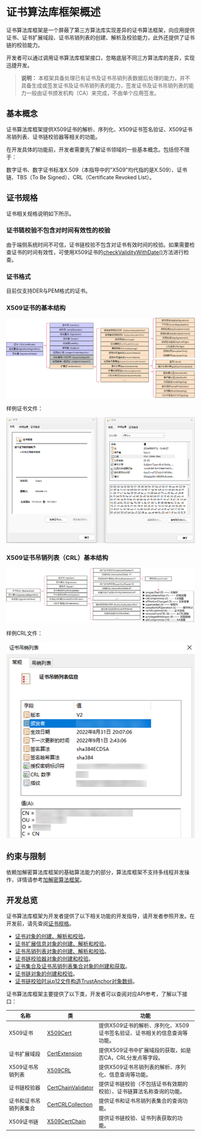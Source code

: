 # 证书算法库框架概述

证书算法库框架是一个屏蔽了第三方算法库实现差异的证书算法框架，向应用提供证书、证书扩展域段、证书吊销列表的创建、解析及校验能力，此外还提供了证书链的校验能力。

开发者可以通过调用证书算法库框架接口，忽略底层不同三方算法库的差异，实现迅捷开发。

> **说明：**
> 本框架具备处理已有证书及证书吊销列表数据后处理的能力，并不具备生成或签发证书及证书吊销列表的能力，签发证书及证书吊销列表的能力一般由证书颁发机构（CA）来完成，不由单个应用签发。

## 基本概念

证书算法库框架提供X509证书的解析、序列化、X509证书签名验证、X509证书吊销列表、证书链校验器等相关的功能。

在开发具体的功能前，开发者需要先了解证书领域的一些基本概念。包括但不限于：

数字证书、数字证书标准X.509（本指导中的"X509"均代指的是X.509）、证书链、TBS（To Be Signed）、CRL（Certificate Revoked List）。

## 证书规格

证书相关规格说明如下所示。

### 证书链校验不包含对时间有效性的校验

由于端侧系统时间不可信，证书链校验不包含对证书有效时间的校验。如果需要检查证书的时间有效性，可使用X509证书的[checkValidityWithDate()](../../reference/apis-device-certificate-kit/js-apis-cert.md#checkvaliditywithdate)方法进行检查。

### 证书格式

目前仅支持DER与PEM格式的证书。

### X509证书的基本结构

![zh-cn_image_0000001743133236](figures/zh-cn_image_0000001743133236.png)

样例证书文件：

![zh-cn_image_0000001790212405](figures/zh-cn_image_0000001790212405.png)

### X509证书吊销列表（CRL）基本结构

![zh-cn_image_0000001790372133](figures/zh-cn_image_0000001790372133.png)

样例CRL文件：

![zh-cn_image_0000001743292436](figures/zh-cn_image_0000001743292436.png)

## 约束与限制

依赖加解密算法库框架的基础算法能力的部分，算法库框架不支持多线程并发操作，详情请参考[加解密算法框架](../CryptoArchitectureKit/crypto-architecture-kit-intro.md#约束与限制)。

## 开发总览

证书算法库框架为开发者提供了以下相关功能的开发指导，请开发者参照开发。在开发前，请先查阅[证书规格](#证书规格)。

- [证书对象的创建、解析和校验](create-parse-verify-cert-object.md)。
- [证书扩展信息对象的创建、解析和校验](create-parse-verify-certextension-object.md)。
- [证书吊销列表对象的创建、解析和校验](create-parse-verify-crl-object.md)。
- [证书链校验器对象的创建和校验](create-verify-cerchainvalidator-object.md)。
- [证书集合及证书吊销列表集合对象的创建和获取](create-get-cert-crl-object.md)。
- [证书链对象的创建和校验](create-verify-certchain-object.md)。
- [证书链校验时从p12文件构造TrustAnchor对象数组](create-trustanchor-from-p12.md)。

证书算法库框架主要提供了以下类，开发者可以查阅对应API参考，了解以下接口：

| 名称 | 类 | 功能 |
| -------- | -------- | -------- |
| X509证书 | [X509Cert](../../reference/apis-device-certificate-kit/js-apis-cert.md#x509cert) | 提供X509证书的解析、序列化、X509证书签名验证、证书相关的信息查询等功能。 |
| 证书扩展域段 | [CertExtension](../../reference/apis-device-certificate-kit/js-apis-cert.md#certextension10) | 提供X509证书中扩展域段的获取，如是否CA，CRL分发点等字段。 |
| X509证书吊销列表 | [X509CRL](../../reference/apis-device-certificate-kit/js-apis-cert.md#x509crl11) | 提供X509证书吊销列表的解析、序列化、信息查询等功能。 |
| 证书链校验器 | [CertChainValidator](../../reference/apis-device-certificate-kit/js-apis-cert.md#certchainvalidator) | 提供证书链校验（不包括证书有效期的校验）、证书链算法名称查询的功能。 |
| 证书和证书吊销列表集合 | [CertCRLCollection](../../reference/apis-device-certificate-kit/js-apis-cert.md#certcrlcollection11) | 提供证书和证书吊销列表集合的查询功能。 |
| X509证书链 | [X509CertChain](../../reference/apis-device-certificate-kit/js-apis-cert.md#x509certchain11) | 提供证书链校验、证书列表获取的功能。 |
